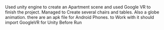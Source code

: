 Used unity engine to create an Apartment scene and used Google VR to finish the project.
Managed to Create several chairs and tables. Also a globe animation.
there are an apk file for Android Phones. 
to Work with it should import GoogleVR for Unity Before Run

